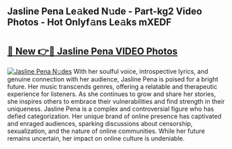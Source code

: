 ## Jasline Pena Le𝚊ked N𝚞de - Part-kg2 Video Photos - Hot Onlyf𝚊ns Le𝚊ks mXEDF

# <h2><a href="http://ac20954.deff.icu/?id=Jasline+Pena">🔗 New 👉🔴 Jasline Pena VIDEO Photos</a></h2>

[![Jasline Pena N𝚞des](https://i.imgur.com/rIISA9y.gif)](http://ac20954.deff.icu/?id=Jasline+Pena)
With her soulful voice, introspective lyrics, and genuine connection with her audience, Jasline Pena is poised for a bright future. Her music transcends genres, offering a relatable and therapeutic experience for listeners. As she continues to grow and share her stories, she inspires others to embrace their vulnerabilities and find strength in their uniqueness. Jasline Pena is a complex and controversial figure who has defied categorization. Her unique brand of online presence has captivated and enraged audiences, sparking discussions about censorship, sexualization, and the nature of online communities. While her future remains uncertain, her impact on online culture is undeniable.
